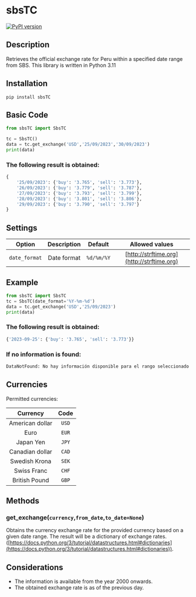 # sbsTC
[![PyPI version](https://badge.fury.io/py/sbsTC.svg)](https://pypi.org/project/sbsTC/)

## Description
Retrieves the official exchange rate for Peru within a specified date range from SBS. This library is written in Python 3.11

## Installation
```
pip install sbsTC
```

## Basic Code
```python
from sbsTC import SbsTC

tc = SbsTC()
data = tc.get_exchange('USD','25/09/2023','30/09/2023')
print(data)
```

### The following result is obtained:
```python
{
    '25/09/2023': {'buy': '3.765', 'sell': '3.773'},
    '26/09/2023': {'buy': '3.779', 'sell': '3.787'},
    '27/09/2023': {'buy': '3.793', 'sell': '3.799'},
    '28/09/2023': {'buy': '3.801', 'sell': '3.806'},
    '29/09/2023': {'buy': '3.790', 'sell': '3.797'}
}
```

## Settings
| Option        | Description      | Default        | Allowed values                             |
|:-------------:|:----------------:|:--------------:|:------------------------------------------:|
| `date_format` | Date format      | `%d/%m/%Y`     | [http://strftime.org](http://strftime.org) |

## Example
```python
from sbsTC import SbsTC
tc = SbsTC(date_format='%Y-%m-%d')
data = tc.get_exchange('USD','25/09/2023')
print(data)
```
### The following result is obtained:
```python
{'2023-09-25': {'buy': '3.765', 'sell': '3.773'}}
```

### If no information is found:
```python
DataNotFound: No hay información disponible para el rango seleccionado
```


## Currencies
Permitted currencies:

| Currency         | Code   |
|:----------------:|:------:|
| American dollar  | `USD`  |
| Euro             | `EUR`  |
| Japan Yen        | `JPY`  |
| Canadian dollar  | `CAD`  |
| Swedish Krona    | `SEK`  |
| Swiss Franc      | `CHF`  |
| British Pound    | `GBP`  |

## Methods

### get_exchange(`currency`,`from_date`,`to_date=None`)
Obtains the currency exchange rate for the provided currency based on a given date range. The result will be a dictionary of exchange rates. ([https://docs.python.org/3/tutorial/datastructures.html#dictionaries](https://docs.python.org/3/tutorial/datastructures.html#dictionaries)).

## Considerations
* The information is available from the year 2000 onwards.
* The obtained exchange rate is as of the previous day.